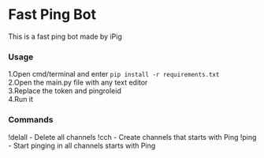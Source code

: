 # Fast Ping Bot
This is a fast ping bot made by iPig
### Usage
1.Open cmd/terminal and enter `pip install -r requirements.txt`  
2.Open the main.py file with any text editor  
3.Replace the token and pingroleid  
4.Run it 
### Commands
!delall - Delete all channels
!cch <amount> - Create channels that starts with Ping
!ping - Start pinging in all channels starts with Ping
